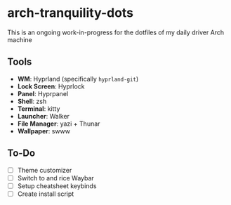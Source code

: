 # arch-tranquility-dots
This is an ongoing work-in-progress for the dotfiles of my daily driver Arch machine

## Tools
- **WM**: Hyprland (specifically `hyprland-git`)
- **Lock Screen**: Hyprlock
- **Panel**: Hyprpanel
- **Shell**: zsh
- **Terminal**: kitty
- **Launcher**: Walker
- **File Manager**: yazi + Thunar
- **Wallpaper**: swww

## To-Do
- [ ] Theme customizer
- [ ] Switch to and rice Waybar
- [ ] Setup cheatsheet keybinds
- [ ] Create install script
